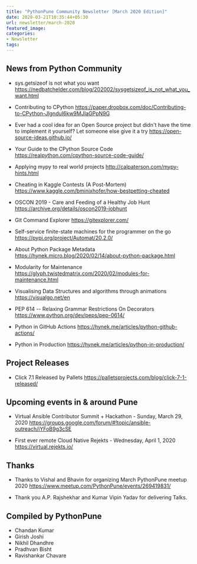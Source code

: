 ```yaml
---
title: "PythonPune Community Newsletter [March 2020 Edition]"
date: 2020-03-21T10:35:44+05:30
url: newsletter/march-2020
featured_image:
categories:
- Newsletter
tags:
---
```


## News from Python Community
<!-- Add selected news links from the latest issue:
https://github.com/pythonpune/meetup-talks/issues?q=is:issue+is:open+label:newsletter
-->

* sys.getsizeof is not what you want https://nedbatchelder.com/blog/202002/sysgetsizeof_is_not_what_you_want.html

* Contributing to CPython https://paper.dropbox.com/doc/Contributing-to-CPython-JlgnduI6kw9MJIaGPpN9G

* Ever had a cool idea for an Open Source project but didn't have the time to implement it yourself? Let someone else give it a try  https://open-source-ideas.github.io/

* Your Guide to the CPython Source Code  https://realpython.com/cpython-source-code-guide/

* Applying mypy to real world projects http://calpaterson.com/mypy-hints.html

* Cheating in Kaggle Contests (A Post-Mortem) https://www.kaggle.com/bminixhofer/how-bestpetting-cheated

* OSCON 2019 - Care and Feeding of a Healthy Job Hunt https://archive.org/details/oscon2019-jobhunt

* Git Command Explorer  https://gitexplorer.com/

* Self-service finite-state machines for the programmer on the go https://pypi.org/project/Automat/20.2.0/

* About Python Package Metadata https://hynek.micro.blog/2020/02/14/about-python-package.html

* Modularity for Maintenance https://glyph.twistedmatrix.com/2020/02/modules-for-maintenance.html

* Visualising Data Structures and algorithms through animations https://visualgo.net/en

* PEP 614 -- Relaxing Grammar Restrictions On Decorators https://www.python.org/dev/peps/pep-0614/ 

* Python in GitHub Actions https://hynek.me/articles/python-github-actions/

* Python in Production  https://hynek.me/articles/python-in-production/

## Project Releases
<!-- Add link to any project started by community members (not limited
to PythonPune) -->

* Click 7.1 Released by Pallets https://palletsprojects.com/blog/click-7-1-released/

## Upcoming events in & around Pune
<!-- Add link to upcoming workshops, conferences (can be from other
places around the world) -->

* Virtual Ansible Contributor Summit + Hackathon - Sunday, March 29, 2020 
https://groups.google.com/forum/#!topic/ansible-outreach/iYFoB9g3cSE

* First ever remote Cloud Native Rejekts - Wednesday, April 1, 2020
https://virtual.rejekts.io/

## Thanks

* Thanks to Vishal and Bhavin for organizing March PythonPune meetup 2020 https://www.meetup.com/PythonPune/events/269419831/

* Thank you A.P. Rajshekhar and Kumar Vipin Yadav for delivering Talks.

## Compiled by PythonPune

* Chandan Kumar
* Girish Joshi
* Nikhil Dhandhre
* Pradhvan Bisht
* Ravishankar Chavare
